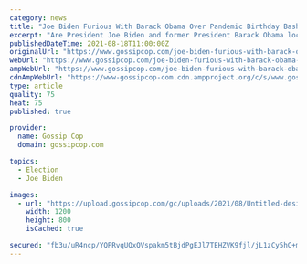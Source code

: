 ```yaml
---
category: news
title: "Joe Biden Furious With Barack Obama Over Pandemic Birthday Bash?"
excerpt: "Are President Joe Biden and former President Barack Obama locked in a bitter feud over Obama's 60th birthday bash? One tabloid insists the prideful"
publishedDateTime: 2021-08-18T11:00:00Z
originalUrl: "https://www.gossipcop.com/joe-biden-furious-with-barack-obama-over-pandemic-birthday-bash/2570136/"
webUrl: "https://www.gossipcop.com/joe-biden-furious-with-barack-obama-over-pandemic-birthday-bash/2570136/"
ampWebUrl: "https://www.gossipcop.com/joe-biden-furious-with-barack-obama-over-pandemic-birthday-bash/2570136/?amp"
cdnAmpWebUrl: "https://www-gossipcop-com.cdn.ampproject.org/c/s/www.gossipcop.com/joe-biden-furious-with-barack-obama-over-pandemic-birthday-bash/2570136/?amp"
type: article
quality: 75
heat: 75
published: true

provider:
  name: Gossip Cop
  domain: gossipcop.com

topics:
  - Election
  - Joe Biden

images:
  - url: "https://upload.gossipcop.com/gc/uploads/2021/08/Untitled-design-71.jpg"
    width: 1200
    height: 800
    isCached: true

secured: "fb3u/uR4ncp/YQPRvqUQxQVspakm5tBjdPgEJl7TEHZVK9fjl/jL1zCy5hC+mFHBZdfVF19w3UHQxcxoUM2hJhpWEo8abB6cApT88C3g/nKqqw901+08hz1MJpoza6IhWlK/vTpxYKVttvnQx34R9N1JUOqOlJUwBbcj5gLIi0vgVie5BdHlVmdb1mjaS/0gboEbUVe1Vb9hzaNnm07iEyDjC07bJYalVc+M+pwBX2U2USSSdy+AmMYw2fxd1GqZzfGJKg0TOnwlPof7ePaZPvZJ6uED4yo4AcDWOXpKTygkoZBX0ieUtOpHe2ZmzAHId7VhGAWtEs0IOhdVt3Accv7Wlc6QkeNh1VTx2c7znJw=;4fqWD7ibFzZiF8SjFy658w=="
---
```


